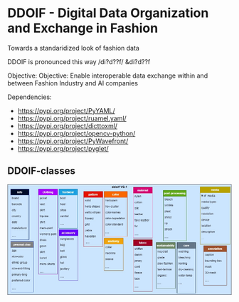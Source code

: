 # DDOIF - Digital Data Organization and Exchange in Fashion

Towards a standaridized look of fashion data

DDOIF is pronounced this way /di?d??f/  &di?d??f

Objective:
Objective: Enable interoperable data exchange within and between Fashion Industry and AI companies

Dependencies:
- https://pypi.org/project/PyYAML/
- https://pypi.org/project/ruamel.yaml/
- https://pypi.org/project/dicttoxml/
- https://pypi.org/project/opencv-python/
- https://pypi.org/project/PyWavefront/
- https://pypi.org/project/pyglet/

## DDOIF-classes
![DDOIF-classes](https://github.com/morawi/ddoif/blob/master/figures/ddoif.jpg)